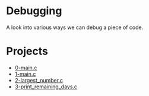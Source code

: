 # Debugging
A look into various ways we can debug a piece of code.

# Projects
* [0-main.c](./0-main.c)
* [1-main.c](./1-main.c)
* [2-largest_number.c](./2-largest_number.c)
* [3-print_remaining_days.c](./3-print_remaining_days.c)